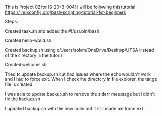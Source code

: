 This is Project 02 for IS-2043-004!
I will be following this tutorial: https://linuxconfig.org/bash-scripting-tutorial-for-beginners

Steps:

Created task.sh and added the #!/usr/bin/bash

Created hello-world.sh

Created backup.sh using c/Users/solom/OneDrive/Desktop/UTSA instead of the directory in the tutorial

Created welcome.sh

Tried to update backup.sh but had issues where the echo wouldn't work and I had to force exit. When I check the directory in file explorer, the tar.gz file is created.

I was able to update backup.sh to remove the stderr meessage but I didn't fix the backup.sh

I updated backup.sh with the new code but it still made me force exit.


